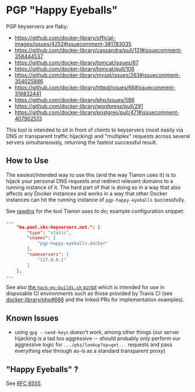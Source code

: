# PGP "Happy Eyeballs"

PGP keyservers are flaky:

- https://github.com/docker-library/official-images/issues/4252#issuecomment-381783035
- https://github.com/docker-library/cassandra/pull/131#issuecomment-358444537
- https://github.com/docker-library/tomcat/issues/87
- https://github.com/docker-library/tomcat/pull/108
- https://github.com/docker-library/mysql/issues/263#issuecomment-354025886
- https://github.com/docker-library/httpd/issues/66#issuecomment-316832441
- https://github.com/docker-library/php/issues/586
- https://github.com/docker-library/wordpress/pull/291
- https://github.com/docker-library/postgres/pull/471#issuecomment-407902513

This tool is intended to sit in front of clients to keyservers (most easily via DNS or transparent traffic hijacking) and "multiplex" requests across several servers simultaneously, returning the fastest successful result.

## How to Use

The easiest/intended way to use this (and the way Tianon uses it) is to hijack your personal DNS requests and redirect relevant domains to a running instance of it. The hard part of that is doing so in a way that also affects any Docker instances and works in a way that other Docker instances can hit the running instance of `pgp-happy-eyeballs` successfully.

See [rawdns](https://github.com/tianon/rawdns) for the tool Tianon uses to do; example configuration snippet:

```json
...
	"ha.pool.sks-keyservers.net.": {
		"type": "static",
		"cnames": [
			"pgp-happy-eyeballs.docker"
		],
		"nameservers": [
			"127.0.0.1"
		]
	},
...
```

See also [the `hack-my-builds.sh` script](hack-my-builds.sh) which is intended for use in disposable CI environments such as those provided by Travis CI (see [docker-library/php#666](https://github.com/docker-library/php/pull/666) and the linked PRs for implementation examples).

## Known Issues

- using `gpg --send-keys` doesn't work, among other things (our server hijacking is a tad too aggressive -- should probably *only* perform our aggressive logic for `.../pks/lookup?op=get...` requests and pass everything else through as-is as a standard transparent proxy)

## "Happy Eyeballs" ?

See [RFC 6555](https://tools.ietf.org/html/rfc6555).
